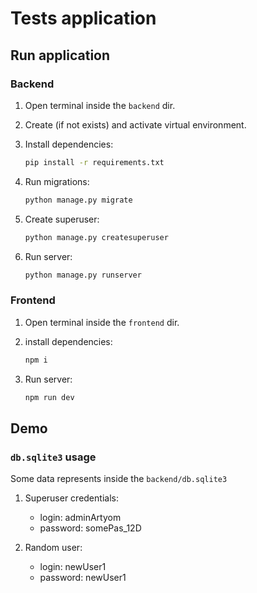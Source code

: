 # Tests application

## Run application

### Backend

1. Open terminal inside the `backend` dir.
2. Create (if not exists) and activate virtual environment.
3. Install dependencies:

    ```bash
    pip install -r requirements.txt
    ```

4. Run migrations:

    ```bash
    python manage.py migrate
    ```

5. Create superuser:

    ```bash
    python manage.py createsuperuser
    ```

6. Run server:

    ```bash
    python manage.py runserver
    ```

### Frontend

1. Open terminal inside the `frontend` dir.
2. install dependencies:

    ```bash
    npm i
    ```

3. Run server:

    ```bash
    npm run dev
    ```

## Demo

### `db.sqlite3` usage

Some data represents inside the `backend/db.sqlite3`

1. Superuser credentials:
    - login: adminArtyom
    - password: somePas_12D

2. Random user:
    - login: newUser1
    - password: newUser1
